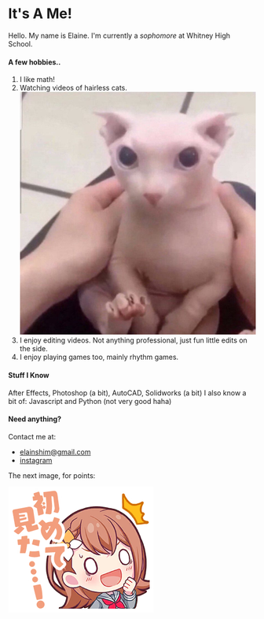 # It's A Me!
Hello. My name is Elaine. I'm currently a *sophomore* at Whitney High School.

#### A few hobbies..
1. I like math!
2. Watching videos of hairless cats.
![bingus](Bingus.jpg)
3. I enjoy editing videos. Not anything professional, just fun little edits on the side.
4. I enjoy playing games too, mainly rhythm games.

#### Stuff I Know
After Effects, Photoshop (a bit), AutoCAD, Solidworks (a bit)
I also know a bit of: Javascript and Python (not very good haha)

#### Need anything?
Contact me at:

- <elainshim@gmail.com>
- [instagram](https://instagram.com/idiotelaine)


The next image, for points:

![minori](stamp0433.png)
